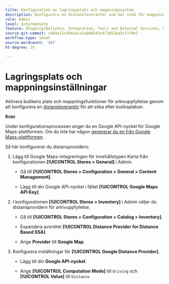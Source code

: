 ```yaml
---
title: Konfiguration av lagringsplats och mappningssystem
description: Konfigurera en distansleverantör som har stöd för mappning av lagringsplats i butikens gränssnitt. Butiksuppfyllelselösningarna kräver en distansleverantör för att möjliggöra butikssökning och andra mappnings- och schemaläggningsfunktioner för hela arbetsflödet.
role: Admin
level: Intermediate
feature: Shipping/Delivery, Integration, Tools and External Services, Configuration
source-git-commit: cb69e11cd54a3ca1ab66543c4f28526a3cf1f9e1
workflow-type: tm+mt
source-wordcount: '167'
ht-degree: 1%

---
```


# Lagringsplats och mappningsinställningar

Aktivera butikens plats och mappningsfunktioner för arkivuppfyllelse genom att konfigurera en [distansleverantör](https://experienceleague.adobe.com/sv/docs/commerce-admin/inventory/configuration/distance-priority-algorithm) för att söka efter butiksplatser.

**Krav**

Under konfigurationsprocessen anger du en Google API-nyckel för Google Maps-plattformen. Om du inte har någon [genererar du en från Google Maps-plattformen](https://experienceleague.adobe.com/sv/docs/commerce-admin/inventory/configuration/distance-priority-algorithm#configure-google-maps).

Så här konfigurerar du distansprovidern:

1. Lägg till Google Maps-integreringen för innehållstypen Karta från konfigurationen **[!UICONTROL Stores > General]** i Admin.

   - Gå till **[!UICONTROL Stores > Configuration  > General > Content Management]**.

   - Lägg till din Google API-nyckel i fältet **[!UICONTROL Google Maps API Key]**.

1. I konfigurationen **[!UICONTROL Stores > Inventory]** i Admin väljer du distansprovidern för arkivuppfyllelse.

   - Gå till **[!UICONTROL Stores > Configuration > Catalog > Inventory]**.

   - Expandera avsnittet **[!UICONTROL Distance Provider for Distance Based SSA]**.

   - Ange **Provider** till **Google Map**.

1. Konfigurera inställningar för **[!UICONTROL Google Distance Provider]**.

   - Lägg till din **Google API-nyckel**.

   - Ange **[!UICONTROL Computation Mode]** till `Driving` och **[!UICONTROL Value]** till `Distance`
